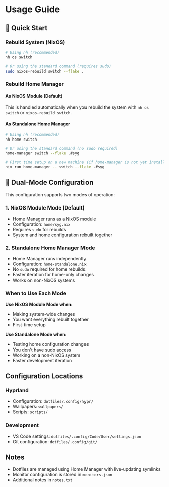 # Usage Guide

## 🚀 Quick Start

### Rebuild System (NixOS)
```bash
# Using nh (recommended)
nh os switch

# Or using the standard command (requires sudo)
sudo nixos-rebuild switch --flake .
```

### Rebuild Home Manager

#### As NixOS Module (Default)
This is handled automatically when you rebuild the system with `nh os switch` or `nixos-rebuild switch`.

#### As Standalone Home Manager
```bash
# Using nh (recommended)
nh home switch

# Or using the standard command (no sudo required)
home-manager switch --flake .#syg

# First time setup on a new machine (if home-manager is not yet installed)
nix run home-manager -- switch --flake .#syg
```

## 🔄 Dual-Mode Configuration

This configuration supports two modes of operation:

### 1. NixOS Module Mode (Default)
- Home Manager runs as a NixOS module
- Configuration: `home/syg.nix`
- Requires `sudo` for rebuilds
- System and home configuration rebuilt together

### 2. Standalone Home Manager Mode
- Home Manager runs independently 
- Configuration: `home-standalone.nix`
- No `sudo` required for home rebuilds
- Faster iteration for home-only changes
- Works on non-NixOS systems

### When to Use Each Mode

**Use NixOS Module Mode when:**
- Making system-wide changes
- You want everything rebuilt together
- First-time setup

**Use Standalone Mode when:**
- Testing home configuration changes
- You don't have sudo access
- Working on a non-NixOS system
- Faster development iteration

## Configuration Locations

### Hyprland
- Configuration: `dotfiles/.config/hypr/`
- Wallpapers: `wallpapers/`
- Scripts: `scripts/`

### Development
- VS Code settings: `dotfiles/.config/Code/User/settings.json`
- Git configuration: `dotfiles/.config/git/`

## Notes

- Dotfiles are managed using Home Manager with live-updating symlinks
- Monitor configuration is stored in `monitors.json`
- Additional notes in `notes.txt`
